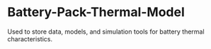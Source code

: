# Battery-Pack-Thermal-Model
Used to store data, models, and simulation tools for battery thermal characteristics.

